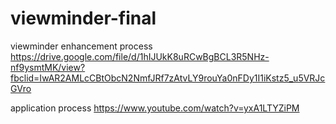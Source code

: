 # viewminder-final

viewminder enhancement process
https://drive.google.com/file/d/1hIJUkK8uRCwBgBCL3R5NHz-nf9ysmtMK/view?fbclid=IwAR2AMLcCBtObcN2NmfJRf7zAtvLY9rouYa0nFDy1I1iKstz5_u5VRJcGVro

application process
https://www.youtube.com/watch?v=yxA1LTYZiPM

